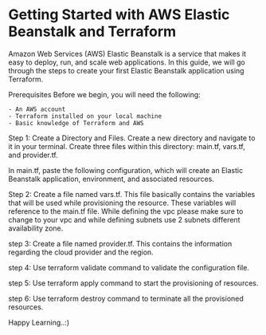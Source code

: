 <h1>Getting Started with AWS Elastic Beanstalk and Terraform</h1>

Amazon Web Services (AWS) Elastic Beanstalk is a service that makes it easy to deploy, run, and scale web applications. In this guide, we will go through the steps to create your first Elastic Beanstalk application using Terraform.

Prerequisites
Before we begin, you will need the following:

    - An AWS account
    - Terraform installed on your local machine
    - Basic knowledge of Terraform and AWS

Step 1: Create a Directory and Files. Create a new directory and navigate to it in your terminal. Create three files within this directory: main.tf, vars.tf, and provider.tf.

In main.tf, paste the following configuration, which will create an Elastic Beanstalk application, environment, and associated resources.

Step 2: Create a file named vars.tf. This file basically contains the variables that will be used while provisioning the resource. These variables will reference to the main.tf file. While defining the vpc please make sure to change to your vpc and while defining subnets use 2 subnets different availability zone.

step 3: Create a file named provider.tf. This contains the information regarding the cloud provider and the region.

step 4: Use terraform validate command to validate the configuration file.

step 5: Use terraform apply command to start the provisioning of resources.

step 6: Use terraform destroy command to terminate all the provisioned resources.

Happy Learning..:)
